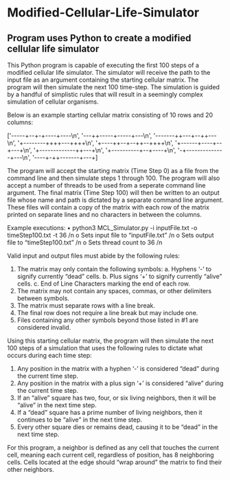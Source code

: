 # Modified-Cellular-Life-Simulator
Program uses Python to create a modified cellular life simulator
--------------------------------------------------------------------------------------------------------------------
This Python program is capable of executing the first 100 steps of a modified cellular life
simulator. The simulator will receive the path to the input file as an argument containing the starting cellular
matrix. The program will then simulate the next 100 time-step. The simulation is guided by a handful of simplistic 
rules that will result in a seemingly complex simulation of cellular organisms.

Below is an example starting cellular matrix consisting of 10 rows and 20 columns:

['-----+--+-+----+----\n', 
'---++-----+-----+---\n', 
'-------++---+--++---\n', 
'+--------++++---++++\n', 
'+----++--+--++--++++\n', 
'+------+----+--+---+\n', 
'+-------------++---+\n', 
'+----------+--+----+\n', 
'-+--------------+---\n', 
'----+-++-------+---+]

The program will accept the starting matrix (Time Step 0) as a file from the command line and then simulate
steps 1 through 100. The program will also accept a number of threads to be used from a seperate command line argument.
The final matrix (Time Step 100) will then be written to an output file whose name and
path is dictated by a separate command line argument. These files will contain a copy of the matrix with each
row of the matrix printed on separate lines and no characters in between the columns.

Example executions:
• python3 MCL_Simulator.py -i inputFile.txt -o timeStep100.txt -t 36 /n
  o Sets input file to “inputFile.txt” /n
  o Sets output file to “timeStep100.txt” /n
  o Sets thread count to 36 /n
  

Valid input and output files must abide by the following rules:
1) The matrix may only contain the following symbols:
  a. Hyphens ‘-’ to signify currently “dead” cells.
  b. Plus signs ‘+’ to signify currently “alive” cells.
  c. End of Line Characters marking the end of each row.
2) The matrix may not contain any spaces, commas, or other delimiters between symbols.
3) The matrix must separate rows with a line break.
4) The final row does not require a line break but may include one.
5) Files containing any other symbols beyond those listed in #1 are considered invalid.

Using this starting cellular matrix, the program will then simulate the next 100 steps of a simulation that
uses the following rules to dictate what occurs during each time step:
  1) Any position in the matrix with a hyphen ‘-’ is considered “dead” during the current time step.
  2) Any position in the matrix with a plus sign ‘+’ is considered “alive” during the current time step.
  3) If an “alive” square has two, four, or six living neighbors, then it will be “alive” in the next time step.
  4) If a “dead” square has a prime number of living neighbors, then it continues to be “alive” in the next
     time step.
  5) Every other square dies or remains dead, causing it to be “dead” in the next time step.
  
For this program, a neighbor is defined as any cell that touches the current cell, meaning each current cell,
regardless of position, has 8 neighboring cells. Cells located at the edge should “wrap around” the matrix to find
their other neighbors.
